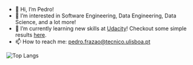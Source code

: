 - 👋 Hi, I’m Pedro!
- 👀 I’m interested in Software Engineering, Data Engineering, Data Science, and a lot more!
- 🌱 I’m currently learning new skills at [Udacity](https://www.udacity.com/)! Checkout some simple results [here](https://introduction-to-programming.netlify.app).
- 📫 How to reach me: pedro.frazao@tecnico.ulisboa.pt


![Top Langs](https://github-readme-stats.vercel.app/api/top-langs/?username=pfrazao&layout=compact&hide=jupyter%20notebook)

